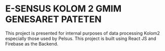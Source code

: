 # E-SENSUS KOLOM 2 GMIM GENESARET PATETEN
This project is presented for internal purposes of data processing Kolom2 especially those used by Pelsus. 
This project is built using React JS and Firebase as the Backend. 
